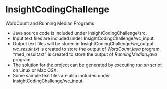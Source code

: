 # InsightCodingChallenge
WordCount and Running Median Programs

* Java source code is included under InsightCodingChallenge/src.
* Input text files are included under InsightCodingChallenge/wc_input.
* Output text files will be stored in InsightCodingChallenge/wc_output. *wc_result.txt* is created to store the output of *WordCount.java* program. *med_result.txt" is created to store the output of *RunningMedian.java* program.
* The solution for the project can be generated by executing *run.sh* script on Linux or Mac OSX.
* Some sample text files are also included under InsightCodingChallenge/wc_input.
